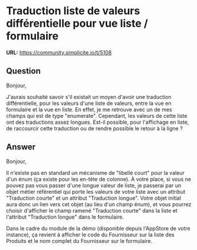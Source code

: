 # Traduction liste de valeurs différentielle pour vue liste / formulaire

**URL:** https://community.simplicite.io/t/5108

## Question
Bonjour,

J'aurais souhaité savoir s'il existait un moyen d'avoir une traduction différentielle, pour les valeurs d'une liste de valeurs, entre la vue en formulaire et la vue en liste. En effet, je me retrouve avec un de mes champs qui est de type "enumerate". Cependant, les valeurs de cette liste ont des traductions assez longues. Est-il possible, pour l'affichage en liste, de raccourcir cette traduction ou de rendre possible le retour à la ligne ?

## Answer
Bonjour, 

Il n'existe pas en standard un mécanisme de "libellé court" pour la valeur d'un énum (ça existe pour les en-tête de colonne). 
À votre place, si vous ne pouvez pas vous passer d'une longue valeur de liste, je passerai par un objet métier référentiel qui porte les valeurs de votre liste avec un attribut "Traduction courte" et un attribut "Traduction longue". 
Votre objet initial aura donc un lien vers cet objet (au lieu d'un champ énum), et vous pourrez choisir d'afficher le champ ramené "Traduction courte" dans la liste et l'attribut "Traduction longue" dans le formulaire. 

Dans le cadre du module de la démo (disponible depuis l'AppStore de votre instance), ça revient à afficher le code du Fournisseur sur la liste des Produits et le nom complet du Fournisseur sur le formulaire.
